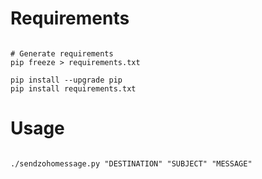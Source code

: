 Requirements
=====
<pre><code>
# Generate requirements
pip freeze > requirements.txt

pip install --upgrade pip
pip install requirements.txt
</pre></code>

Usage
=====
<pre><code>
./sendzohomessage.py "DESTINATION" "SUBJECT" "MESSAGE" 
</pre></code>